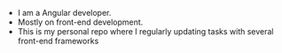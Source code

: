 - I am a Angular developer.
- Mostly on front-end development.
- This is my personal repo where I regularly updating tasks with several front-end frameworks

<!---
Manivarma-b/Manivarma-b is a ✨ special ✨ repository because its `README.md` (this file) appears on your GitHub profile.
You can click the Preview link to take a look at your changes.
--->
